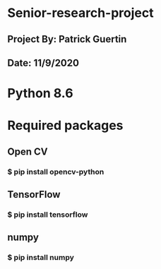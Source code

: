 # Senior-research-project
## Project By: Patrick Guertin
## Date: 11/9/2020

# Python 8.6

# Required packages

## Open CV
### $ pip install opencv-python

## TensorFlow 
### $ pip install tensorflow

## numpy 
### $ pip install numpy